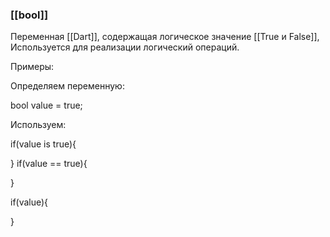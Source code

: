 ### [[bool]]
Переменная [[Dart]], содержащая логическое значение [[True и False]], 
Используется для реализации логический операций.

Примеры:

Определяем переменную:

bool value = true;

Используем: 

if(value is true){

}
if(value == true){

}

if(value){

}
